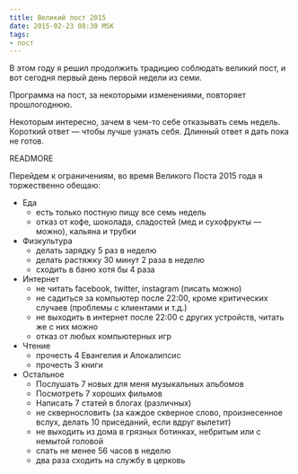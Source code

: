 ```yaml
---
title: Великий пост 2015
date: 2015-02-23 08:30 MSK
tags:
- пост
---
```


В этом году я решил продолжить традицию соблюдать великий пост, и вот сегодня первый день первой недели из семи.

Программа на пост, за некоторыми изменениями, повторяет прошлогоднюю.

Некоторым интересно, зачем в чем-то себе отказывать семь недель. Короткий ответ — чтобы лучше узнать себя. Длинный ответ
я дать пока не готов.

READMORE

Перейдем к ограничениям, во время Великого Поста 2015 года я торжественно обещаю:

* Еда
  * есть только постную пищу все семь недель
  * отказ от кофе, шоколада, сладостей (мед и сухофрукты — можно), кальяна и трубки
* Физкультура
  * делать зарядку 5 раз в неделю
  * делать растяжку 30 минут 2 раза в неделю
  * сходить в баню хотя бы 4 раза
* Интернет
  * не читать facebook, twitter, instagram (писать можно)
  * не садиться за компьютер после 22:00, кроме критических случаев (проблемы с клиентами и т.д.)
  * не выходить в интернет после 22:00 с других устройств, читать же с них можно
  * отказ от любых компьютерных игр
* Чтение
  * прочесть 4 Евангелия и Апокалипсис
  * прочесть 3 книги
* Остальное
  * Послушать 7 новых для меня музыкальных альбомов
  * Посмотреть 7 хороших фильмов
  * Написать 7 статей в блогах (различных)
  * не сквернословить (за каждое скверное слово, произнесенное вслух, делать 10 приседаний, если вдруг вылетит)
  * не выходить из дома в грязных ботинках, небритым или с немытой головой
  * спать не менее 56 часов в неделю
  * два раза сходить на службу в церковь
